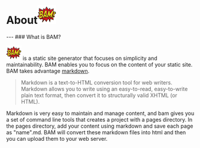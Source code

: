 <h1>About<span><img src="/images/bam.gif" style="height:50px;width:50px;" /></span></h1>
---
### What is BAM?

<span><img alt="bam" src="/images/bam.gif" style="height:40px;width:40px;" /></span> is a static site generator that focuses on simplicity and maintainability.  BAM enables you to focus on the content of your static site.  BAM takes advantage <a href="http://daringfireball.net/projects/markdown/">markdown</a>.

> Markdown is a text-to-HTML conversion tool for web writers. Markdown allows you to write using an easy-to-read, easy-to-write plain text format, then convert it to structurally valid XHTML (or HTML).

Markdown is very easy to maintain and manage content, and bam gives you a set of command line tools that creates a project with a pages directory.  In the pages directory, add your content using markdown and save each page as "name".md.  BAM will convert these markdown files into html and then you can upload them to your web server.  